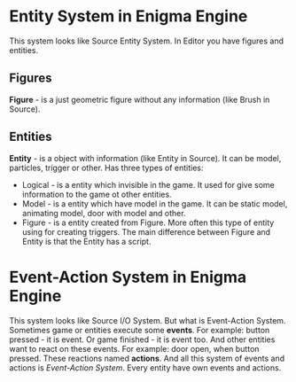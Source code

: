 # Entity System in Enigma Engine
This system looks like Source Entity System. In Editor you have figures and entities.
## Figures
**Figure** - is a just geometric figure without any information (like Brush in Source).
## Entities
**Entity** - is a object with information (like Entity in Source). It can be model, particles, trigger or other. Has three types of entities:
- Logical - is a entity which invisible in the game. It used for give some information to the game ot other entities.
- Model - is a entity which have model in the game. It can be static model, animating model, door with model and other.
- Figure - is a entity created from Figure. More often this type of entity using for creating triggers.
The main difference between Figure and Entity is that the Entity has a script.
# Event-Action System in Enigma Engine
This system looks like Source I/O System. But what is Event-Action System. Sometimes game or entities execute some **events**. For example: button pressed - it is event. Or game finished - it is event too. And other entities want to react on these events. For example: door open, when button pressed. These reactions named **actions**. And all this system of events and actions is *Event-Action System*. Every entity have own events and actions.
